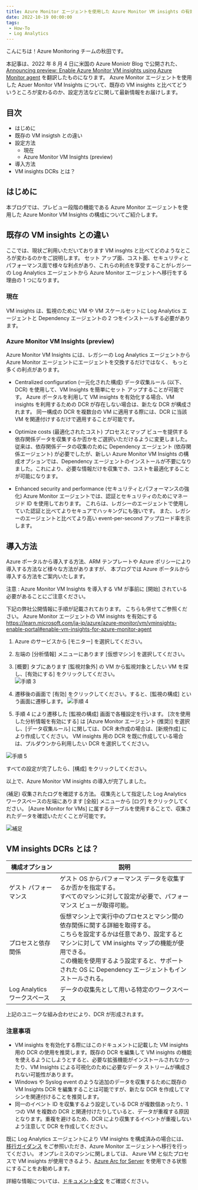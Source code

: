 ```yaml
---
title: Azure Monitor エージェントを使用した Azure Monitor VM insights の有効化 (プレビュー)
date: 2022-10-19 00:00:00
tags:
 - How-To
 - Log Analytics
---
```


こんにちは！Azure Monitoring チームの秋田です。

本記事は、2022 年 8 月 4 日に米国の Azure Moniotr Blog で公開された、[Announcing preview: Enable Azure Monitor VM insights using Azure Monitor agent](https://techcommunity.microsoft.com/t5/azure-observability-blog/announcing-preview-enable-azure-monitor-vm-insights-using-azure/ba-p/3589423) を翻訳したものになります。
Azure Monitor エージェントを使用した Azuer Monitor VM Insights について、既存の VM insights と比べてどういうところが変わるのか、設定方法などに関して最新情報をお届けします。
<!-- more -->



## 目次
- はじめに
- 既存の VM insigtsh との違い
- 設定方法
  - 現在
  - Azure Monitor VM Insights (preview)
- 導入方法
- VM insights DCRs とは？

## はじめに
本ブログでは、プレビュー段階の機能である Azure Monitor エージェントを使用した Azure Monitor VM Insights の構成についてご紹介します。

## 既存の VM insights との違い
ここでは、現状ご利用いただいております VM insghts と比べてどのようなところが変わるのかをご説明します。
セット アップ面、コスト面、セキュリティとパフォーマンス面で様々な利点があり、これらの利点を享受することがレガシーの Log Analytics エージェントから Azure Monitor エージェントへ移行をする理由の 1 つになります。

### 現在
VM insights は、監視のために VM や VM スケールセットに Log Analytics エージェントと Dependency エージェントの 2 つをインストールする必要があります。

### Azure Monitor VM Insights (preview)
Azure Monitor VM Insights には、レガシーの Log Analytics エージェントから Azure Monitor エージェントにエージェントを交換するだけではなく、
もっと多くの利点があります。
- Centralized configuration (一元化された構成)
データ収集ルール (以下、DCR) を使用して、VM Insights を簡単にセット アップすることが可能です。
Azure ポータルを利用して VM insights を有効化する場合、VM insights を利用するための DCR が存在しない場合は、新たな DCR が構成されます。
同一構成の DCR を複数台の VM に適用する際には、DCR に当該 VM を関連付けするだけで適用することが可能です。

- Optimize costs (最適化されたコスト)
プロセスとマップ ビューを提供する依存関係データを収集するか否かをご選択いただけるように変更しました。
従来は、依存関係データの収集のために Dependency エージェント (依存関係エージェント) が必要でしたが、新しい Azure Monitor VM Insights の構成オプションでは、Dependency エージェントのインストールが不要になりました。これにより、必要な情報だけを収集でき、コストを最適化することが可能になります。

- Enhanced security and performance (セキュリティとパフォーマンスの強化)
Azure Monitor エージェントでは、認証とセキュリティのためにマネージド ID を使用しております。
これらは、レガシーのエージェントで使用していた認証と比べてよりセキュアでハッキングにも強いです。
また、レガシーのエージェントと比べてより高い event-per-second アップロード率を示します。

## 導入方法
Azure ポータルから導入する方法、ARM テンプレートや Azure ポリシーにより導入する方法など様々な方法がありますが、
本ブログでは Azure ポータルから導入する方法をご案内いたします。

注意 : Azure Monitor VM Insights を導入する VM が事前に [開始] されている必要があることにご注意ください。

下記の弊社公開情報に手順が記載されております。
こちらも併せてご参照ください。
Azure Monitor エージェントの VM insights を有効にする
https://learn.microsoft.com/ja-jp/azure/azure-monitor/vm/vminsights-enable-portal#enable-vm-insights-for-azure-monitor-agent

1. Azure のサービスから [モニター] を選択してください。

2. 左端の [分析情報] メニューにあります [仮想マシン] を選択してください。

3. [概要] タブにあります [監視対象外] の VM から監視対象としたい VM を探し、[有効にする] をクリックしてください。  
![手順 3](./Azure_Monitor_VM_insights_using_AMA/3-enable.png)

4. 遷移後の画面で [有効] をクリックしてください。すると、[監視の構成] という画面に遷移します。
![手順 4](./Azure_Monitor_VM_insights_using_AMA/4.png)

5. 手順 4 により遷移した [監視の構成] 画面で各種設定を行います。
[次を使用した分析情報を有効にする] は [Azure Monitor エージェント (推奨)] を選択し、[データ収集ルール] に関しては、DCR 未作成の場合は、[新規作成] により作成してください。
VM insights 用の DCR を既に作成している場合は、プルダウンから利用したい DCR を選択してください。

![手順 5](./Azure_Monitor_VM_insights_using_AMA/5.png)

すべての設定が完了したら、[構成] をクリックしてください。

以上で、Azure Monitor VM insights の導入が完了しました。

(補足) 収集されたログを確認する方法。
収集先として指定した Log Analytics ワークスペースの左端にあります [全般] メニューから [ログ] をクリックしてください。
[Azure Monitor for VMs] に属するテーブルを使用することで、収集されたデータを確認いただくことが可能です。

![補足](./Azure_Monitor_VM_insights_using_AMA/check_data.png)

## VM insights DCRs とは？
| 構成オプション | 説明 |
| ---- | ---- |
|ゲスト パフォーマンス | ゲスト OS からパフォーマンス データを収集するか否かを指定する。<br>すべてのマシンに対して設定が必要で、パフォーマンス ビューが取得可能。 |
|プロセスと依存関係 | 仮想マシン上で実行中のプロセスとマシン間の依存関係に関する詳細を取得する。<br>こちらを設定するかは任意であり、設定するとマシンに対して VM insights マップの機能が使用できる。<br>この機能を使用するよう設定すると、サポートされた OS に Dependency エージェントもインストールされる。 |
|Log Analytics ワークスペース | データの収集先として用いる特定のワークスペース |

上記のユニークな組み合わせにより、DCR が形成されます。

### 注意事項
- VM insights を有効化する際にはこのドキュメントに記載した VM insights 用の DCR の使用を推奨します。既存の DCR を編集して VM insights の機能を使えるようにしようとすると、必要な拡張機能がインストールされなかったり、VM Insights による可視化のために必要なデータ ストリームが構成されない可能性があります。
- Windows や Syslog event のような追加のデータを収集するために既存の VM Insights DCR を編集することは可能ですが、新たな DCR を作成してマシンを関連付けることを推奨します。
- 同一のイベント ID を収集するよう設定している DCR が複数個あったり、1 つの VM を複数の DCR と関連付けたりしていると、データが重複する原因となります。重複を避けるため、DCR により収集するイベントが重複しないよう注意して DCR を作成してください。

既に Log Analytics エージェントにより VM insights を構成済みの場合には、[移行ガイダンス](https://learn.microsoft.com/ja-jp/azure/azure-monitor/vm/vminsights-enable-overview#migrate-from-log-analytics-agent) をご参照いただき、Azure Monitor エージェントへ移行を行ってください。
オンプレミスのマシンに関しましては、 Azure VM と似たプロセスで VM insights が使用できるよう、[Azure Arc for Server](https://learn.microsoft.com/ja-jp/azure/azure-arc/servers/overview) を使用できる状態にすることをお勧めします。

詳細な情報については、[ドキュメント全文](https://learn.microsoft.com/ja-jp/azure/azure-monitor/vm/vminsights-enable-overview) をご確認ください。
